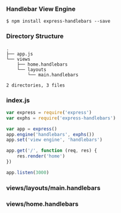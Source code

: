 ### Handlebar View Engine

```shell
$ npm install express-handlebars --save
```



### Directory Structure

```
.
├── app.js
└── views
    ├── home.handlebars
    └── layouts
        └── main.handlebars

2 directories, 3 files
```



### index.js

```javascript
var express = require('express')
var exphs = require('express-handlebars')

var app = express()
app.engine('handlebars', exphs())
app.set('view engine', 'handlebars')

app.get('/', function (req, res) {
    res.render('home')
}) 

app.listen(3000)
```



### views/layouts/main.handlebars

### views/home.handlebars

